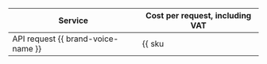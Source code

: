 | Service | Cost per request, including VAT |
| ----- | ----- |
| API request {{ brand-voice-name }} | {{ sku|ILS|ai.speech.tts.dialogue_platform|string }} |
